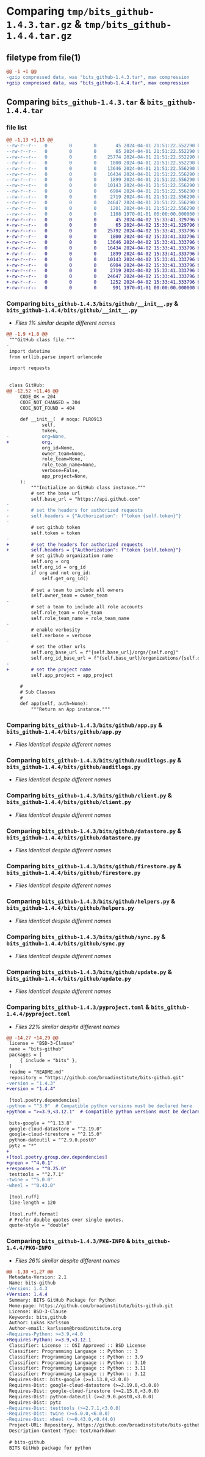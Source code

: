 # Comparing `tmp/bits_github-1.4.3.tar.gz` & `tmp/bits_github-1.4.4.tar.gz`

## filetype from file(1)

```diff
@@ -1 +1 @@
-gzip compressed data, was "bits_github-1.4.3.tar", max compression
+gzip compressed data, was "bits_github-1.4.4.tar", max compression
```

## Comparing `bits_github-1.4.3.tar` & `bits_github-1.4.4.tar`

### file list

```diff
@@ -1,13 +1,13 @@
--rw-r--r--   0        0        0       45 2024-04-01 21:51:22.552290 bits_github-1.4.3/README.md
--rw-r--r--   0        0        0       65 2024-04-01 21:51:22.552290 bits_github-1.4.3/bits/__init__.py
--rw-r--r--   0        0        0    25774 2024-04-01 21:51:22.552290 bits_github-1.4.3/bits/github/__init__.py
--rw-r--r--   0        0        0     1800 2024-04-01 21:51:22.552290 bits_github-1.4.3/bits/github/app.py
--rw-r--r--   0        0        0    13646 2024-04-01 21:51:22.556290 bits_github-1.4.3/bits/github/auditlogs.py
--rw-r--r--   0        0        0    16434 2024-04-01 21:51:22.556290 bits_github-1.4.3/bits/github/client.py
--rw-r--r--   0        0        0     1899 2024-04-01 21:51:22.556290 bits_github-1.4.3/bits/github/datastore.py
--rw-r--r--   0        0        0    10143 2024-04-01 21:51:22.556290 bits_github-1.4.3/bits/github/firestore.py
--rw-r--r--   0        0        0     6904 2024-04-01 21:51:22.556290 bits_github-1.4.3/bits/github/helpers.py
--rw-r--r--   0        0        0     2719 2024-04-01 21:51:22.556290 bits_github-1.4.3/bits/github/sync.py
--rw-r--r--   0        0        0    24647 2024-04-01 21:51:22.556290 bits_github-1.4.3/bits/github/update.py
--rw-r--r--   0        0        0     1201 2024-04-01 21:51:22.556290 bits_github-1.4.3/pyproject.toml
--rw-r--r--   0        0        0     1108 1970-01-01 00:00:00.000000 bits_github-1.4.3/PKG-INFO
+-rw-r--r--   0        0        0       45 2024-04-02 15:33:41.329796 bits_github-1.4.4/README.md
+-rw-r--r--   0        0        0       65 2024-04-02 15:33:41.329796 bits_github-1.4.4/bits/__init__.py
+-rw-r--r--   0        0        0    25792 2024-04-02 15:33:41.333796 bits_github-1.4.4/bits/github/__init__.py
+-rw-r--r--   0        0        0     1800 2024-04-02 15:33:41.333796 bits_github-1.4.4/bits/github/app.py
+-rw-r--r--   0        0        0    13646 2024-04-02 15:33:41.333796 bits_github-1.4.4/bits/github/auditlogs.py
+-rw-r--r--   0        0        0    16434 2024-04-02 15:33:41.333796 bits_github-1.4.4/bits/github/client.py
+-rw-r--r--   0        0        0     1899 2024-04-02 15:33:41.333796 bits_github-1.4.4/bits/github/datastore.py
+-rw-r--r--   0        0        0    10143 2024-04-02 15:33:41.333796 bits_github-1.4.4/bits/github/firestore.py
+-rw-r--r--   0        0        0     6904 2024-04-02 15:33:41.333796 bits_github-1.4.4/bits/github/helpers.py
+-rw-r--r--   0        0        0     2719 2024-04-02 15:33:41.333796 bits_github-1.4.4/bits/github/sync.py
+-rw-r--r--   0        0        0    24647 2024-04-02 15:33:41.333796 bits_github-1.4.4/bits/github/update.py
+-rw-r--r--   0        0        0     1252 2024-04-02 15:33:41.333796 bits_github-1.4.4/pyproject.toml
+-rw-r--r--   0        0        0      991 1970-01-01 00:00:00.000000 bits_github-1.4.4/PKG-INFO
```

### Comparing `bits_github-1.4.3/bits/github/__init__.py` & `bits_github-1.4.4/bits/github/__init__.py`

 * *Files 1% similar despite different names*

```diff
@@ -1,9 +1,8 @@
 """GitHub class file."""
-
 import datetime
 from urllib.parse import urlencode
 
 import requests
 
 
 class GitHub:
@@ -12,52 +11,46 @@
     CODE_OK = 204
     CODE_NOT_CHANGED = 304
     CODE_NOT_FOUND = 404
 
     def __init__(  # noqa: PLR0913
             self,
             token,
-            org=None,
+            org,
             org_id=None,
             owner_team=None,
             role_team=None,
             role_team_name=None,
             verbose=False,
             app_project=None,
     ):
         """Initialize an GitHub class instance."""
         # set the base url
         self.base_url = "https://api.github.com"
-
-        # set the headers for authorized requests
-        self.headers = {"Authorization": f"token {self.token}"}
-
         # set github token
         self.token = token
-
+        # set the headers for authorized requests
+        self.headers = {"Authorization": f"token {self.token}"}
         # set github organization name
         self.org = org
         self.org_id = org_id
         if org and not org_id:
             self.get_org_id()
 
         # set a team to include all owners
         self.owner_team = owner_team
-
         # set a team to include all role accounts
         self.role_team = role_team
         self.role_team_name = role_team_name
-
         # enable verbosity
         self.verbose = verbose
-
         # set the other urls
         self.org_base_url = f"{self.base_url}/orgs/{self.org}"
         self.org_id_base_url = f"{self.base_url}/organizations/{self.org_id}"
-
+        # set the project name
         self.app_project = app_project
 
     #
     # Sub Classes
     #
     def app(self, auth=None):
         """Return an App instance."""
```

### Comparing `bits_github-1.4.3/bits/github/app.py` & `bits_github-1.4.4/bits/github/app.py`

 * *Files identical despite different names*

### Comparing `bits_github-1.4.3/bits/github/auditlogs.py` & `bits_github-1.4.4/bits/github/auditlogs.py`

 * *Files identical despite different names*

### Comparing `bits_github-1.4.3/bits/github/client.py` & `bits_github-1.4.4/bits/github/client.py`

 * *Files identical despite different names*

### Comparing `bits_github-1.4.3/bits/github/datastore.py` & `bits_github-1.4.4/bits/github/datastore.py`

 * *Files identical despite different names*

### Comparing `bits_github-1.4.3/bits/github/firestore.py` & `bits_github-1.4.4/bits/github/firestore.py`

 * *Files identical despite different names*

### Comparing `bits_github-1.4.3/bits/github/helpers.py` & `bits_github-1.4.4/bits/github/helpers.py`

 * *Files identical despite different names*

### Comparing `bits_github-1.4.3/bits/github/sync.py` & `bits_github-1.4.4/bits/github/sync.py`

 * *Files identical despite different names*

### Comparing `bits_github-1.4.3/bits/github/update.py` & `bits_github-1.4.4/bits/github/update.py`

 * *Files identical despite different names*

### Comparing `bits_github-1.4.3/pyproject.toml` & `bits_github-1.4.4/pyproject.toml`

 * *Files 22% similar despite different names*

```diff
@@ -14,27 +14,29 @@
 license = "BSD-3-Clause"
 name = "bits-github"
 packages = [
     { include = "bits" },
 ]
 readme = "README.md"
 repository = "https://github.com/broadinstitute/bits-github.git"
-version = "1.4.3"
+version = "1.4.4"
 
 [tool.poetry.dependencies]
-python = "^3.9"  # Compatible python versions must be declared here
+python = ">=3.9,<3.12.1"  # Compatible python versions must be declared here
 
 bits-google = "^1.13.8"
 google-cloud-datastore = "^2.19.0"
 google-cloud-firestore = "^2.15.0"
 python-dateutil = "^2.9.0.post0"
 pytz = "*"
+
+[tool.poetry.group.dev.dependencies]
+green = "^4.0.1"
+responses = "^0.25.0"
 testtools = "^2.7.1"
-twine = "^5.0.0"
-wheel = "^0.43.0"
 
 [tool.ruff]
 line-length = 120
 
 [tool.ruff.format]
 # Prefer double quotes over single quotes.
 quote-style = "double"
```

### Comparing `bits_github-1.4.3/PKG-INFO` & `bits_github-1.4.4/PKG-INFO`

 * *Files 26% similar despite different names*

```diff
@@ -1,30 +1,27 @@
 Metadata-Version: 2.1
 Name: bits-github
-Version: 1.4.3
+Version: 1.4.4
 Summary: BITS GitHub Package for Python
 Home-page: https://github.com/broadinstitute/bits-github.git
 License: BSD-3-Clause
 Keywords: bits,github
 Author: Lukas Karlsson
 Author-email: karlsson@broadinstitute.org
-Requires-Python: >=3.9,<4.0
+Requires-Python: >=3.9,<3.12.1
 Classifier: License :: OSI Approved :: BSD License
 Classifier: Programming Language :: Python :: 3
 Classifier: Programming Language :: Python :: 3.9
 Classifier: Programming Language :: Python :: 3.10
 Classifier: Programming Language :: Python :: 3.11
 Classifier: Programming Language :: Python :: 3.12
 Requires-Dist: bits-google (>=1.13.8,<2.0.0)
 Requires-Dist: google-cloud-datastore (>=2.19.0,<3.0.0)
 Requires-Dist: google-cloud-firestore (>=2.15.0,<3.0.0)
 Requires-Dist: python-dateutil (>=2.9.0.post0,<3.0.0)
 Requires-Dist: pytz
-Requires-Dist: testtools (>=2.7.1,<3.0.0)
-Requires-Dist: twine (>=5.0.0,<6.0.0)
-Requires-Dist: wheel (>=0.43.0,<0.44.0)
 Project-URL: Repository, https://github.com/broadinstitute/bits-github.git
 Description-Content-Type: text/markdown
 
 # bits-github
 BITS GitHub package for python
```

